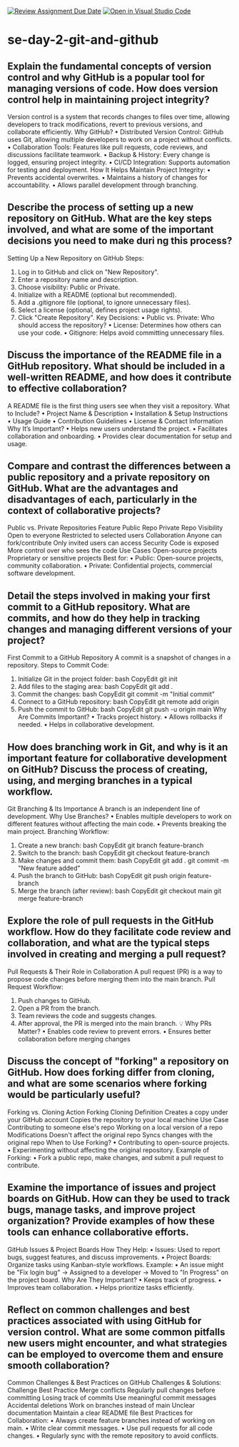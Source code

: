 [![Review Assignment Due Date](https://classroom.github.com/assets/deadline-readme-button-22041afd0340ce965d47ae6ef1cefeee28c7c493a6346c4f15d667ab976d596c.svg)](https://classroom.github.com/a/8wgCKhpZ)
[![Open in Visual Studio Code](https://classroom.github.com/assets/open-in-vscode-2e0aaae1b6195c2367325f4f02e2d04e9abb55f0b24a779b69b11b9e10269abc.svg)](https://classroom.github.com/online_ide?assignment_repo_id=18391888&assignment_repo_type=AssignmentRepo)
# se-day-2-git-and-github
## Explain the fundamental concepts of version control and why GitHub is a popular tool for managing versions of code. How does version control help in maintaining project integrity?

Version control is a system that records changes to files over time, allowing developers to track modifications, revert to previous versions, and collaborate efficiently.
 Why GitHub?
•	Distributed Version Control: GitHub uses Git, allowing multiple developers to work on a project without conflicts.
•	Collaboration Tools: Features like pull requests, code reviews, and discussions facilitate teamwork.
•	Backup & History: Every change is logged, ensuring project integrity.
•	CI/CD Integration: Supports automation for testing and deployment.
How It Helps Maintain Project Integrity:
•	Prevents accidental overwrites.
•	Maintains a history of changes for accountability.
•	Allows parallel development through branching.

## Describe the process of setting up a new repository on GitHub. What are the key steps involved, and what are some of the important decisions you need to make duri   ng this process?

Setting Up a New Repository on GitHub
Steps:
1.	Log in to GitHub and click on "New Repository".
2.	Enter a repository name and description.
3.	Choose visibility: Public or Private.
4.	Initialize with a README (optional but recommended).
5.	Add a .gitignore file (optional, to ignore unnecessary files).
6.	Select a license (optional, defines project usage rights).
7.	Click "Create Repository".
 Key Decisions:
•	Public vs. Private: Who should access the repository?
•	License: Determines how others can use your code.
•	Gitignore: Helps avoid committing unnecessary files.


## Discuss the importance of the README file in a GitHub repository. What should be included in a well-written README, and how does it contribute to effective collaboration?

A README file is the first thing users see when they visit a repository.
 What to Include?
•	Project Name & Description
•	Installation & Setup Instructions
•	Usage Guide
•	Contribution Guidelines
•	License & Contact Information
Why It’s Important?
•	Helps new users understand the project.
•	Facilitates collaboration and onboarding.
•	Provides clear documentation for setup and usage.


## Compare and contrast the differences between a public repository and a private repository on GitHub. What are the advantages and disadvantages of each, particularly in the context of collaborative projects?

Public vs. Private Repositories
Feature	Public Repo	Private Repo
Visibility	Open to everyone	Restricted to selected users
Collaboration	Anyone can fork/contribute	Only invited users can access
Security	Code is exposed	More control over who sees the code
Use Cases	Open-source projects	Proprietary or sensitive projects
Best for:
•	Public: Open-source projects, community collaboration.
•	Private: Confidential projects, commercial software development.


## Detail the steps involved in making your first commit to a GitHub repository. What are commits, and how do they help in tracking changes and managing different versions of your project?

First Commit to a GitHub Repository
A commit is a snapshot of changes in a repository.
 Steps to Commit Code:
1.	Initialize Git in the project folder:
bash
CopyEdit
git init
2.	Add files to the staging area:
bash
CopyEdit
git add .
3.	Commit the changes:
bash
CopyEdit
git commit -m "Initial commit"
4.	Connect to a GitHub repository:
bash
CopyEdit
git remote add origin <repository-url>
5.	Push the commit to GitHub:
bash
CopyEdit
git push -u origin main
 Why Are Commits Important?
•	Tracks project history.
•	Allows rollbacks if needed.
•	Helps in collaborative development.


## How does branching work in Git, and why is it an important feature for collaborative development on GitHub? Discuss the process of creating, using, and merging branches in a typical workflow.

Git Branching & Its Importance
A branch is an independent line of development.
 Why Use Branches?
•	Enables multiple developers to work on different features without affecting the main code.
•	Prevents breaking the main project.
Branching Workflow:
1.	Create a new branch:
bash
CopyEdit
git branch feature-branch
2.	Switch to the branch:
bash
CopyEdit
git checkout feature-branch
3.	Make changes and commit them:
bash
CopyEdit
git add .
git commit -m "New feature added"
4.	Push the branch to GitHub:
bash
CopyEdit
git push origin feature-branch
5.	Merge the branch (after review):
bash
CopyEdit
git checkout main
git merge feature-branch

## Explore the role of pull requests in the GitHub workflow. How do they facilitate code review and collaboration, and what are the typical steps involved in creating and merging a pull request?

Pull Requests & Their Role in Collaboration
A pull request (PR) is a way to propose code changes before merging them into the main branch.
Pull Request Workflow:
1.	Push changes to GitHub.
2.	Open a PR from the branch.
3.	Team reviews the code and suggests changes.
4.	After approval, the PR is merged into the main branch.
💡 Why PRs Matter?
•	Enables code review to prevent errors.
•	Ensures better collaboration before merging changes



## Discuss the concept of "forking" a repository on GitHub. How does forking differ from cloning, and what are some scenarios where forking would be particularly useful?

Forking vs. Cloning
Action	Forking	Cloning
Definition	Creates a copy under your GitHub account	Copies the repository to your local machine
Use Case	Contributing to someone else's repo	Working on a local version of a repo
Modifications	Doesn't affect the original repo	Syncs changes with the original repo
 When to Use Forking?
•	Contributing to open-source projects.
•	Experimenting without affecting the original repository.
 Example of Forking:
•	Fork a public repo, make changes, and submit a pull request to contribute.

## Examine the importance of issues and project boards on GitHub. How can they be used to track bugs, manage tasks, and improve project organization? Provide examples of how these tools can enhance collaborative efforts.

GitHub Issues & Project Boards
 How They Help:
•	Issues: Used to report bugs, suggest features, and discuss improvements.
•	Project Boards: Organize tasks using Kanban-style workflows.
Example:
•	An issue might be "Fix login bug" → Assigned to a developer → Moved to "In Progress" on the project board.
 Why Are They Important?
•	Keeps track of progress.
•	Improves team collaboration.
•	Helps prioritize tasks efficiently.


## Reflect on common challenges and best practices associated with using GitHub for version control. What are some common pitfalls new users might encounter, and what strategies can be employed to overcome them and ensure smooth collaboration?

Common Challenges & Best Practices on GitHub
 Challenges & Solutions:
Challenge	Best Practice
Merge conflicts	Regularly pull changes before committing
Losing track of commits	Use meaningful commit messages
Accidental deletions	Work on branches instead of main
Unclear documentation	Maintain a clear README file
 Best Practices for Collaboration:
•	Always create feature branches instead of working on main.
•	Write clear commit messages.
•	Use pull requests for all code changes.
•	Regularly sync with the remote repository to avoid conflicts.

